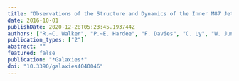 ```yaml
---
title: "Observations of the Structure and Dynamics of the Inner M87 Jet"
date: 2016-10-01
publishDate: 2020-12-28T05:23:45.193744Z
authors: ["R.~C. Walker", "P.~E. Hardee", "F. Davies", "C. Ly", "W. Junor", "F. Mertens", "A. Lobanov"]
publication_types: ["2"]
abstract: ""
featured: false
publication: "*Galaxies*"
doi: "10.3390/galaxies4040046"
---
```


